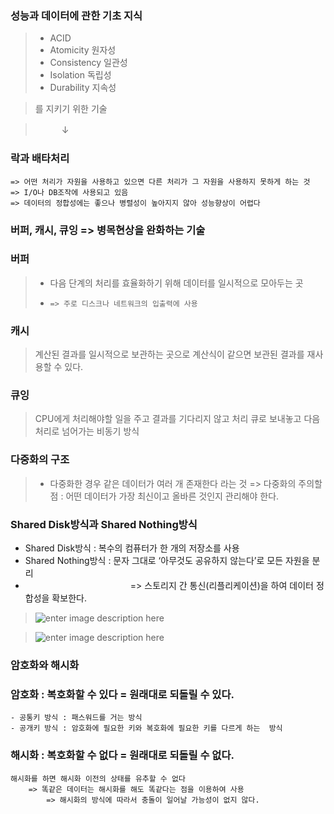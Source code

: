 ﻿### 성능과 데이터에 관한 기초 지식

> - ACID
> - Atomicity 원자성
> - Consistency 일관성
> - Isolation 독립성
> - Durability 지속성

> 를 지키기 위한 기술

> 　　　↓

### 락과 배타처리
	=> 어떤 처리가 자원을 사용하고 있으면 다른 처리가 그 자원을 사용하지 못하게 하는 것
	=> I/O나 DB조작에 사용되고 있음
	=> 데이터의 정합성에는 좋으나 병렬성이 높아지지 않아 성능향상이 어렵다


### 버퍼, 캐시, 큐잉 => 병목현상을 완화하는 기술

### 버퍼

> - 다음 단계의 처리를 효율화하기 위해 데이터를 일시적으로 모아두는 곳
> - 	=> 주로 디스크나 네트워크의 입출력에 사용

### 캐시

> 계산된 결과를 일시적으로 보관하는 곳으로 계산식이 같으면 보관된 결과를 재사용할 수 있다.

### 큐잉

> CPU에게 처리해야할 일을 주고 결과를 기다리지 않고 처리 큐로 보내놓고 다음 처리로 넘어가는 비동기 방식

### 다중화의 구조

> - 다중화한 경우 같은 데이터가 여러 개 존재한다 라는 것 
> => 다중화의 주의할 점 : 어떤 데이터가 가장 최신이고 올바른 것인지 관리해야 한다.

### Shared Disk방식과 Shared Nothing방식

- Shared Disk방식 : 복수의 컴퓨터가 한 개의 저장소를 사용
- Shared Nothing방식 : 문자 그대로 ‘아무것도 공유하지 않는다’로 모든 자원을 분리
- 　　　　　　　　　　　　=> 스토리지 간 통신(리플리케이션)을 하여 데이터 정합성을 확보한다.

> ![enter image description here](https://raw.githubusercontent.com/src8655/cafe24_6/master/3.%EC%9D%B8%ED%94%84%EB%9D%BC/Chapter%202%20%EC%9D%B8%ED%94%84%EB%9D%BC%20%EA%B8%B0%EC%88%A0%EC%9D%98%20%EA%B8%B0%EC%B4%88%20%EC%A7%80%EC%8B%9D-2/%EC%9C%A4%EB%AF%BC%ED%98%B8/img/img01.JPG)


> ![enter image description here](https://raw.githubusercontent.com/src8655/cafe24_6/master/3.%EC%9D%B8%ED%94%84%EB%9D%BC/Chapter%202%20%EC%9D%B8%ED%94%84%EB%9D%BC%20%EA%B8%B0%EC%88%A0%EC%9D%98%20%EA%B8%B0%EC%B4%88%20%EC%A7%80%EC%8B%9D-2/%EC%9C%A4%EB%AF%BC%ED%98%B8/img/img02.JPG)




### 암호화와 해시화

### 암호화 : 복호화할 수 있다 = 원래대로 되돌릴 수 있다.
	- 공통키 방식 : 패스워드를 거는 방식
	- 공개키 방식 : 암호화에 필요한 키와 복호화에 필요한 키를 다르게 하는  방식

### 해시화 : 복호화할 수 없다 = 원래대로 되돌릴 수 없다.
	해시화를 하면 해시화 이전의 상태를 유추할 수 없다
		=> 똑같은 데이터는 해시화를 해도 똑같다는 점을 이용하여 사용
			=> 해시화의 방식에 따라서 충돌이 일어날 가능성이 없지 않다.

